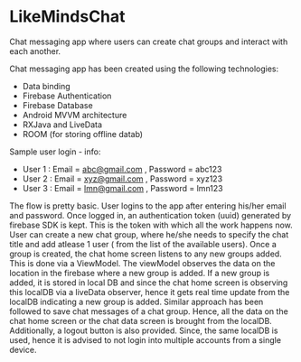 # LikeMindsChat
Chat messaging app where users can create chat groups and interact with each another.

Chat messaging app has been created using the following technologies:
* Data binding
* Firebase Authentication
* Firebase Database
* Android MVVM architecture
* RXJava and LiveData
* ROOM (for storing offline datab)


Sample user login - info:
* User 1 : Email = abc@gmail.com , Password = abc123
* User 2 : Email = xyz@gmail.com , Password = xyz123
* User 3 : Email = lmn@gmail.com , Password = lmn123

The flow is pretty basic. User logins to the app after entering his/her email and password. Once logged in, an authentication token (uuid) generated by firebase SDK is kept. This is the token with which all the work happens now.
User can create a new chat group, where he/she needs to specify the chat title and add atlease 1 user ( from the list of the available users).
Once a group is created, the chat home screen listens to any new groups added. This is done via a ViewModel. The viewModel observes the data on the location in the firebase where a new group is added. If a new group is added, it is stored in local DB and since the chat home screen is observing this localDB via a liveData observer, hence it gets real time update from the localDB indicating a new group is added.
Similar approach has been followed to save chat messages of a chat group.
Hence, all the data on the chat home screen or the chat data screen is brought from the localDB.
Additionally, a logout button is also provided.
Since, the same localDB is used, hence it is advised to not login into multiple accounts from a single device.
